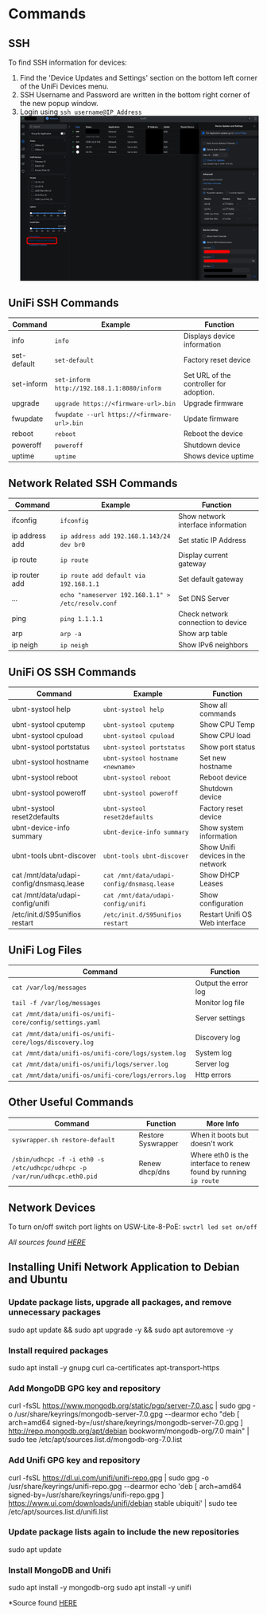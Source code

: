# Commands

## SSH

To find SSH information for devices:
1. Find the 'Device Updates and Settings' section on the bottom left corner of the UniFi Devices menu.
2. SSH Username and Password are written in the bottom right corner of the new popup window.
3. Login using `ssh username@IP_Address`
![SSH Information](/unifi/assets/SSH_UNPW.png)

## UniFi SSH Commands

Command | Example        | Function
--------|----------------|---------
info    | `info`           | Displays device information
set-default | `set-default` | Factory reset device
set-inform | `set-inform http://192.168.1.1:8080/inform` | Set URL of the controller for adoption.
upgrade | `upgrade https://<firmware-url>.bin` | Upgrade firmware
fwupdate | `fwupdate --url https://<firmware-url>.bin` | Update firmware
reboot  | `reboot`         | Reboot the device
poweroff | `poweroff`      | Shutdown device
uptime  | `uptime`         | Shows device uptime

## Network Related SSH Commands

Command  | Example   | Function
---------|-----------|---------
ifconfig | `ifconfig` | Show network interface information
ip address add | `ip address add 192.168.1.143/24 dev br0` | Set static IP Address
ip route | `ip route` | Display current gateway
ip router add | `ip route add default via 192.168.1.1` | Set default gateway
 ... | `echo "nameserver 192.168.1.1" > /etc/resolv.conf` | Set DNS Server
ping | `ping 1.1.1.1` | Check network connection to device
arp | `arp -a` | Show arp table
ip neigh | `ip neigh`  | Show IPv6 neighbors

## UniFi OS SSH Commands

Command  | Example   | Function
---------|-----------|---------
ubnt-systool help | `ubnt-systool help` | Show all commands
ubnt-systool cputemp | `ubnt-systool cputemp` | Show CPU Temp
ubnt-systool cpuload | `ubnt-systool cpuload` | Show CPU load
ubnt-systool portstatus | `ubnt-systool portstatus` | Show port status
ubnt-systool hostname | `ubnt-systool hostname <newname>` | Set new hostname
ubnt-systool reboot | `ubnt-systool reboot`  | Reboot device
ubnt-systool poweroff | `ubnt-systool poweroff` | Shutdown device
ubnt-systool reset2defaults | `ubnt-systool reset2defaults`  | Factory reset device
ubnt-device-info summary | `ubnt-device-info summary` | Show system information
ubnt-tools ubnt-discover | `ubnt-tools ubnt-discover` | Show Unifi devices in the network
cat /mnt/data/udapi-config/dnsmasq.lease | `cat /mnt/data/udapi-config/dnsmasq.lease` | Show DHCP Leases
cat /mnt/data/udapi-config/unifi | `cat /mnt/data/udapi-config/unifi` | Show configuration
/etc/init.d/S95unifios restart | `/etc/init.d/S95unifios restart` | Restart Unifi OS Web interface

## UniFi Log Files

Command  |Function
---------|---------
`cat /var/log/messages` | Output the error log
`tail -f /var/log/messages` | Monitor log file
`cat /mnt/data/unifi-os/unifi-core/config/settings.yaml` | Server settings
`cat /mnt/data/unifi-os/unifi-core/logs/discovery.log` | Discovery log
`cat /mnt/data/unifi-os/unifi-core/logs/system.log` | System log
`cat /mnt/data/unifi-os/unifi/logs/server.log` | Server log
`cat /mnt/data/unifi-os/unifi-core/logs/errors.log` | Http errors

## Other Useful Commands

Command | Function | More Info
--------|----------|----------
`syswrapper.sh restore-default` | Restore Syswrapper | When it boots but doesn't work
`/sbin/udhcpc -f -i eth0 -s /etc/udhcpc/udhcpc -p /var/run/udhcpc.eth0.pid` | Renew dhcp/dns | Where eth0 is the interface to renew found by running `ip route`

## Network Devices

To turn on/off switch port lights on USW-Lite-8-PoE:
`swctrl led set on/off`

*All sources found [HERE](https://lazyadmin.nl/home-network/unifi-ssh-commands/)*

## Installing Unifi Network Application to Debian and Ubuntu

### Update package lists, upgrade all packages, and remove unnecessary packages
sudo apt update && sudo apt upgrade -y && sudo apt autoremove -y
 
### Install required packages
sudo apt install -y gnupg curl ca-certificates apt-transport-https
 
### Add MongoDB GPG key and repository
curl -fsSL https://www.mongodb.org/static/pgp/server-7.0.asc | sudo gpg -o /usr/share/keyrings/mongodb-server-7.0.gpg --dearmor
echo "deb [ arch=amd64 signed-by=/usr/share/keyrings/mongodb-server-7.0.gpg ] http://repo.mongodb.org/apt/debian bookworm/mongodb-org/7.0 main" | sudo tee /etc/apt/sources.list.d/mongodb-org-7.0.list
 
### Add Unifi GPG key and repository
curl -fsSL https://dl.ui.com/unifi/unifi-repo.gpg | sudo gpg -o /usr/share/keyrings/unifi-repo.gpg --dearmor
echo 'deb [ arch=amd64 signed-by=/usr/share/keyrings/unifi-repo.gpg ] https://www.ui.com/downloads/unifi/debian stable ubiquiti' | sudo tee /etc/apt/sources.list.d/unifi.list
 
### Update package lists again to include the new repositories
sudo apt update
 
### Install MongoDB and Unifi
sudo apt install -y mongodb-org
sudo apt install -y unifi

*Source found [HERE](https://www.reddit.com/r/UNIFI/comments/1deaeoj/how_to_guide_installing_unifi_network_application/)
